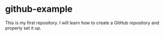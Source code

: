 # github-example
This is my first repository. I will learn how to create a GitHub repository and properly set it up.

